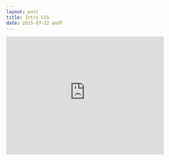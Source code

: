 ```yaml
---
layout: post
title: Intro CSS
date: 2015-07-22 asdf
---
```

<iframe width="420" height="315" src="https://www.youtube.com/embed/G4EKli25T88" frameborder="0" allowfullscreen></iframe>
